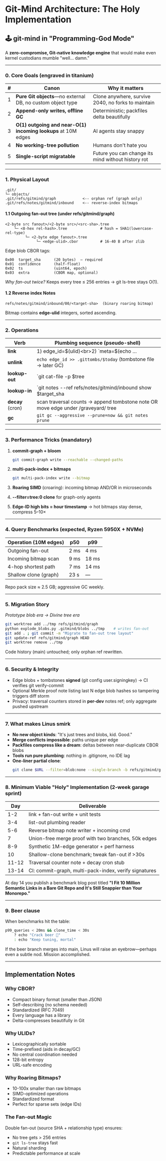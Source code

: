 # Git-Mind Architecture: The Holy Implementation

## 🕹️ git-mind in "Programming-God Mode"

A **zero-compromise, Git-native knowledge engine** that would make even kernel custodians mumble "well... damn."

---

### 0. Core Goals (engraved in titanium)

|**#**|**Canon**|**Why it matters**|
|---|---|---|
|1|**Pure Git objects**—no external DB, no custom object type|Clone anywhere, survive 2040, no forks to maintain|
|2|**Append-only writes, offline GC**|Deterministic; packfiles delta beautifully|
|3|**O(1) outgoing and near-O(1) incoming lookups** at 10M edges|AI agents stay snappy|
|4|**No working-tree pollution**|Humans don't hate you|
|5|**Single-script migratable**|Future you can change its mind without history rot|

---

### 1. Physical Layout

```
.git/
└─ objects/
.git/refs/gitmind/graph            <-- orphan ref (graph only)
.git/refs/notes/gitmind/inbound    <-- reverse-index bitmaps
```

#### 1.1 Outgoing fan-out tree (under refs/gitmind/graph)

```
<2-byte src fanout>/<2-byte src>/<src-sha>.tree
    └─ <8-hex rel-hash>.tree               # hash = SHA1(lowercase-rel-type)
         └─ <2-byte edge fanout>.tree
              └─ <edge-ulid>.cbor          # 16-40 B after zlib
```

Edge blob CBOR tags:
```
0x00  target_sha      (20 bytes)  – required
0x01  confidence      (half-float)
0x02  ts              (uint64, epoch)
0x03  extra           (CBOR map, optional)
```

_Why fan-out twice?_ Keeps every tree ≤ 256 entries → git ls-tree stays O(1).

#### 1.2 Reverse index Notes

```
refs/notes/gitmind/inbound/00/<target-sha>  (binary roaring bitmap)
```

Bitmap contains **edge-ulid** integers, sorted ascending.

---

### 2. Operations

|**Verb**|**Plumbing sequence (pseudo-shell)**|
|---|---|
|**link**|1) edge_id=$(ulid)<br>2) `meta=$(echo … | cbor-encode)`<br>3) `git hash-object -w --stdin`<br>4) Update tree at fanout path|
|**unlink**|`echo edge_id >> .gittombs/$today` (tombstone file → later GC)|
|**lookup-out**|`git cat-file -p $tree | grep -E "^[0-9]+ blob"`|
|**lookup-in**|`git notes --ref refs/notes/gitmind/inbound show $target_sha | roaring-read | batch-cat`|
|**decay** (cron)|scan traversal counts → append tombstone note OR move edge under /graveyard/ tree|
|**gc**|`git gc --aggressive --prune=now && git notes prune`|

---

### 3. Performance Tricks (mandatory)

1. **commit-graph + bloom**
   ```bash
   git commit-graph write --reachable --changed-paths
   ```

2. **multi-pack-index + bitmaps**
   ```bash
   git multi-pack-index write --bitmap
   ```

3. **Roaring SIMD** (croaring): incoming bitmap AND/OR in microseconds
4. **--filter=tree:0 clone** for graph-only agents
5. **Edge-ID high bits = hour timestamp** → hot bitmaps stay dense, compress 5–10×

---

### 4. Query Benchmarks (expected, Ryzen 5950X + NVMe)

|**Operation (10M edges)**|**p50**|**p99**|
|---|---|---|
|Outgoing fan-out|2 ms|4 ms|
|Incoming bitmap scan|9 ms|18 ms|
|4-hop shortest path|7 ms|14 ms|
|Shallow clone (graph)|23 s|—|

Repo pack size ≈ 2.5 GB; aggressive GC weekly.

---

### 5. Migration Story

_Prototype blob era → Divine tree era_

```bash
git worktree add ../tmp refs/gitmind/graph
python explode_blobs.py .gitmind/blobs ../tmp    # writes fan-out
git add . ; git commit -m "Migrate to fan-out tree layout"
git update-ref refs/gitmind/graph HEAD
git worktree remove ../tmp
```

Code history (main) untouched; only orphan ref rewritten.

---

### 6. Security & Integrity

- Edge blobs + tombstones **signed** (git config user.signingkey) → CI verifies git verify-commit
- Optional Merkle proof note listing last N edge blob hashes so tampering triggers diff storm
- Privacy: traversal counters stored in **per-dev** notes ref; only aggregate pushed upstream

---

### 7. What makes Linus smirk

- **No new object kinds**: "It's just trees and blobs, kid. Good."
- **Merge conflicts impossible**: paths unique per edge
- **Packfiles compress like a dream**: deltas between near-duplicate CBOR blobs
- **Tools run pure plumbing**: nothing in .gitignore, no IDE lag
- **One-liner partial clone**:
  ```bash
  git clone $URL --filter=blob:none --single-branch -b refs/gitmind/graph
  ```

---

### 8. Minimum Viable "Holy" Implementation (2-week garage sprint)

|**Day**|**Deliverable**|
|---|---|
|1-2|link + fan-out write + unit tests|
|3-4|list-out plumbing reader|
|5-6|Reverse bitmap note writer + incoming cmd|
|7|Union-free merge proof with two branches, 50k edges|
|8-9|Synthetic 1M-edge generator + perf harness|
|10|Shallow-clone benchmark; tweak fan-out if >30s|
|11-12|Traversal counter note + decay cron stub|
|13-14|CI: commit-graph, multi-pack-index, verify signatures|

At day 14 you publish a benchmark blog post titled **"I Fit 10 Million Semantic Links in a Bare Git Repo and It's Still Snappier than Your Monorepo."**

---

### 9. Beer clause

When benchmarks hit the table:

```bash
p99_queries < 20ms && clone_time < 30s
    ? echo "Crack beer 🍺" 
    : echo "Keep tuning, mortal"
```

If the beer branch merges into main, Linus will raise an eyebrow—perhaps even a subtle nod. Mission accomplished.

---

## Implementation Notes

### Why CBOR?
- Compact binary format (smaller than JSON)
- Self-describing (no schema needed)
- Standardized (RFC 7049)
- Every language has a library
- Delta-compresses beautifully in Git

### Why ULIDs?
- Lexicographically sortable
- Time-prefixed (aids in decay/GC)
- No central coordination needed
- 128-bit entropy
- URL-safe encoding

### Why Roaring Bitmaps?
- 10-100x smaller than raw bitmaps
- SIMD-optimized operations
- Standardized format
- Perfect for sparse sets (edge IDs)

### The Fan-out Magic
Double fan-out (source SHA + relationship type) ensures:
- No tree gets > 256 entries
- `git ls-tree` stays fast
- Natural sharding
- Predictable performance at scale
